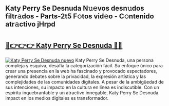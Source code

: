 ## Katy Perry Se Desnuda N𝚞𝚎vos desn𝚞dos filtr𝚊dos - Parts-2t5 F𝚘tos vid𝚎o - C𝚘ntenido atr𝚊ctivo jHrpd

# <h2><a href="http://mb1jno.tromn.icu/?c=Katy+Perry+Se+Desnuda">🔗👉👉👉 Katy Perry Se Desnuda 🔗🔗</a></h2>

[![Katy Perry Se Desnuda nuevo](https://i.imgur.com/pEAQMta.gif)](http://mb1jno.tromn.icu/?c=Katy+Perry+Se+Desnuda)
Katy Perry Se Desnuda, una persona compleja y esquiva, desafía la categorización fácil. Su enfoque único para crear una presencia en la web ha fascinado y provocado espectadores, generando debates sobre la privacidad, la expresión artística y las complejidades de las comunidades digitales. A pesar de la ambigüedad de sus intenciones, su impacto en la cultura en línea es indiscutible. Con un espíritu inquebrantable y un atractivo innegable, Katy Perry Se Desnuda impact en los medios digitales es transformador.
